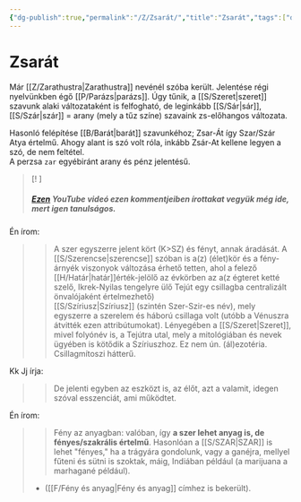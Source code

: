 ```yaml
---
{"dg-publish":true,"permalink":"/Z/Zsarát/","title":"Zsarát","tags":["dg_uploaded"],"created":"2023-10-31T06:46","updated":"2023-10-31T06:49"}
---
```



# Zsarát

Már [[Z/Zarathustra\|Zarathustra]] nevénél szóba került. Jelentése régi nyelvünkben égő [[P/Parázs\|parázs]]. Úgy tűnik, a [[S/Szeret\|szeret]] szavunk alaki változataként is felfogható, de leginkább [[S/Sár\|sár]], [[S/Szár\|szár]] = arany (mely a tűz színe) szavaink zs-előhangos változata.  

Hasonló felépítése [[B/Barát\|barát]] szavunkéhoz; Zsar-Át így Szar/Szár Atya értelmű. Ahogy alant is szó volt róla, inkább Zsár-At kellene legyen a szó, de nem feltétel.  
A perzsa `zar` egyébiránt arany és pénz jelentésű.  

> [! ]
> ##### [Ezen](https://www.youtube.com/watch?v=EQjoBd2ZXNM) YouTube videó ezen kommentjeiben írottakat vegyük még ide, mert igen tanulságos.  
Én írom:  
>> A szer egyszerre jelent kört (K>SZ) és fényt, annak áradását. A [[S/Szerencse\|szerencse]] szóban is a(z) (élet)kör és a fény-árnyék viszonyok változása érhető tetten, ahol a felező [[H/Határ\|határ]]érték-jelölő az évkörben az a(z égteret ketté szelő, Ikrek-Nyilas tengelyre ülő Tejút egy csillagba centralizált önvalójaként értelmezhető)  
>> [[S/Szíriusz\|Szíriusz]] (szintén Szer-Szir-es név), mely egyszerre a szerelem és háború csillaga volt (utóbb a Vénuszra átvitték ezen attribútumokat). Lényegében a [[S/Szeret\|Szeret]], mivel folyónév is, a Tejútra utal, mely a mitológiában és nevek ügyében is kötődik a Szíriuszhoz. Ez nem ún. (ál)ezotéria. Csillagmítoszi hátterű.  
>
 Kk Jj írja:  
>> De jelenti egyben az eszközt is, az élőt, azt a valamit, idegen szóval esszenciát, ami működtet.  
>
Én írom:
>> Fény az anyagban: valóban, így **a szer lehet anyag is, de fényes/szakrális értelmű**. Hasonlóan a [[S/SZAR\|SZAR]] is lehet "fényes," ha a trágyára gondolunk, vagy a ganéjra, mellyel fűteni és sütni is szoktak, máig, Indiában például (a marijuana a marhagané például).  
> - ([[F/Fény és anyag\|Fény és anyag]] címhez is bekerült).  